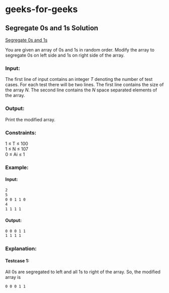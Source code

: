 # geeks-for-geeks

## Segregate 0s and 1s Solution

[Segregate 0s and 1s](https://practice.geeksforgeeks.org/problems/segregate-0s-and-1s/0)

You are given an array of 0s and 1s in random order. Modify the array to segregate 0s on left side and 1s on right side of the array.

### Input:
The first line of input contains an integer *T* denoting the number of test cases. For each test there will be two lines. The first line contains the size of the array *N*. The second line contains the *N* space separated elements of the array.

### Output:
Print the modified array.

### Constraints:
1 ≤ T ≤ 100<br />
1 ≤ N ≤ 107<br />
0 ≤ Ai ≤ 1<br />

### Example:
#### Input:
```bash
2
5
0 0 1 1 0
4
1 1 1 1
```

#### Output:
```bash
0 0 0 1 1
1 1 1 1
```

### Explanation:
#### Testcase 1:

All 0s are segregated to left and all 1s to right of the array. So, the modified array is 

```bash
0 0 0 1 1
```